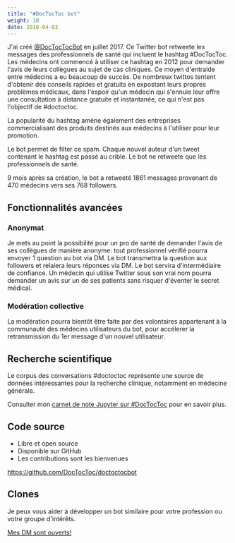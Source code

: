 ```yaml
---
title: "#DocTocToc bot"
weight: 10
date: 2018-04-03
---
```


J'ai créé [@DocTocTocBot](https://twitter.com/doctoctocbot) en juillet 2017. Ce Twitter bot retweete les messages des professionnels de santé qui incluent le hashtag #DocTocToc. Les médecins ont commencé à utiliser ce hashtag en 2012 pour demander l'avis de leurs collègues au sujet de cas cliniques. Ce moyen d'entraide entre médecins a eu beaucoup de succès. De nombreux twittos tentent d'obtenir des conseils rapides et gratuits en expostant leurs propres problèmes médicaux, dans l'espoir qu'un médecin qui s'ennuie leur offre une consultation à distance gratuite et instantanée, ce qui n'est pas l'objectif de #doctoctoc.

La popularité du hashtag amène également des entreprises commercialisant des produits destinés aux médecins à l'utiliser pour leur promotion.

Le bot permet de filter ce spam. Chaque nouvel auteur d'un tweet contenant le hashtag est passé au crible. Le bot ne retweete que les professionnels de santé.

9 mois après sa création, le bot a retweeté 1861 messages provenant de 470 médecins vers ses 768 followers.

## Fonctionnalités avancées

### Anonymat

Je mets au point la possibilité pour un pro de santé de demander l'avis de ses collègues de manière anonyme: tout professionnel vérifié pourra envoyer 1 question au bot via DM. Le bot transmettra la question aux followers et relaiera leurs réponses via DM. Le bot servira d'intermédiaire de confiance. Un médecin qui utilise Twitter sous son vrai nom pourra demander un avis sur un de ses patients sans risquer d'éventer le secret médical.

### Modération collective

La modération pourra bientôt être faite par des volontaires appartenant à la communauté des médecins utilisateurs du bot, pour accélerer la retransmission du 1er message d'un nouvel utilisateur.

## Recherche scientifique

Le corpus des conversations #doctoctoc représente une source de données intéressantes pour la recherche clinique, notamment en médecine générale.

Consulter mon [carnet de note Jupyter sur #DocTocToc](https://nbviewer.jupyter.org/github/DocTocToc/jupyter/tree/master/) pour en savoir plus.

## Code source
 * Libre et open source
 * Disponible sur GitHub
 * Les contributions sont les bienvenues

https://github.com/DocTocToc/doctoctocbot

## Clones
Je peux vous aider à développer un bot similaire pour votre profession ou votre groupe d'intérêts.

[Mes DM sont ouverts!](https://twitter.com/messages/compose?recipient_id=1020794606)